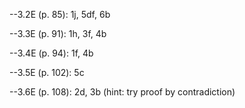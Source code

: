 --3.2E (p. 85): 1j, 5df, 6b

--3.3E (p. 91): 1h, 3f, 4b

--3.4E (p. 94): 1f, 4b

--3.5E (p. 102): 5c

--3.6E (p. 108): 2d, 3b (hint: try proof by contradiction)

